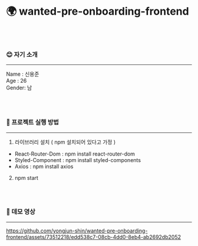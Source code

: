 # 🌍 wanted-pre-onboarding-frontend
<br/><br/>
### 😊 자기 소개
---
Name : 신용준
<br />
Age : 26
<br />
Gender: 남

<br/><br />
### 🎢 프로젝트 실행 방법
---

1. 라이브러리 설치 ( npm 설치되어 있다고 가정 )
  - React-Router-Dom : npm install react-router-dom
  - Styled-Component : npm install styled-components
  - Axios : npm install axios

2. npm start

<br/><br />
### 🚀 데모 영상
---



https://github.com/yongjun-shin/wanted-pre-onboarding-frontend/assets/73512218/edd538c7-08cb-4dd0-8eb4-ab2692db2052






